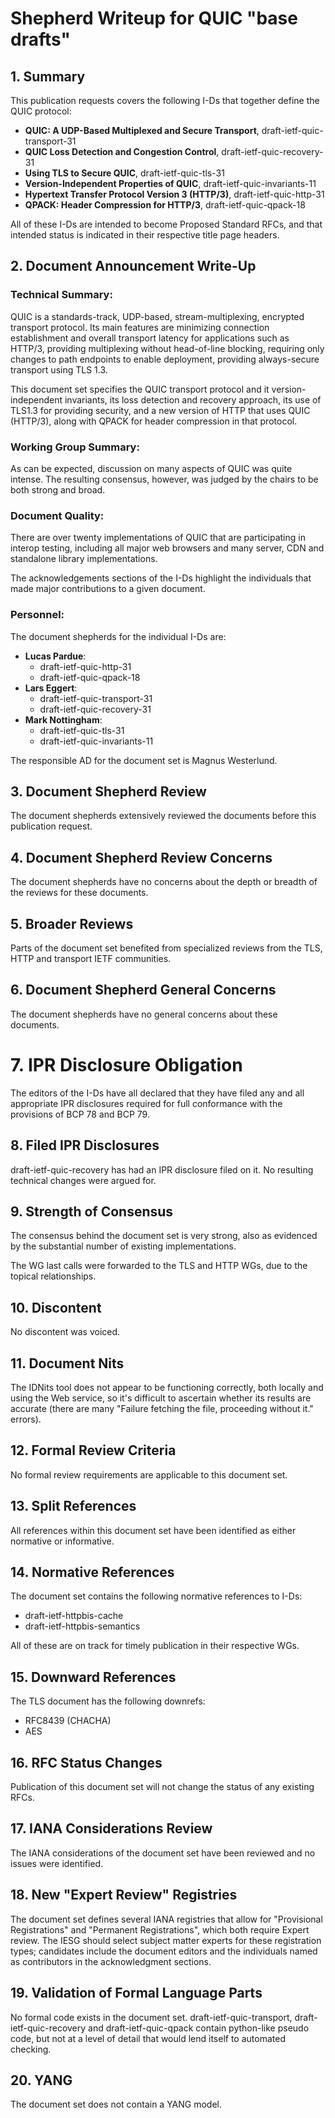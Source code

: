 # Shepherd Writeup for QUIC "base drafts"

## 1. Summary
<!--
(1) What type of RFC is being requested (BCP, Proposed Standard, Internet
Standard, Informational, Experimental, or Historic)? Why is this the proper type
of RFC? Is this type of RFC indicated in the title page header?
-->

This publication requests covers the following I-Ds that together define the
QUIC protocol:

* **QUIC: A UDP-Based Multiplexed and Secure Transport**,
  draft-ietf-quic-transport-31
* **QUIC Loss Detection and Congestion Control**, draft-ietf-quic-recovery-31
* **Using TLS to Secure QUIC**, draft-ietf-quic-tls-31
* **Version-Independent Properties of QUIC**, draft-ietf-quic-invariants-11
* **Hypertext Transfer Protocol Version 3 (HTTP/3)**, draft-ietf-quic-http-31
* **QPACK: Header Compression for HTTP/3**, draft-ietf-quic-qpack-18

All of these I-Ds are intended to become Proposed Standard RFCs, and that
intended status is indicated in their respective title page headers.


## 2. Document Announcement Write-Up
<!--
(2) The IESG approval announcement includes a Document Announcement Write-Up.
Please provide such a Document Announcement Write-Up. Recent examples can be
found in the "Action" announcements for approved documents. The approval
announcement contains the following sections:
-->


### Technical Summary:
<!--
Relevant content can frequently be found in the abstract and/or introduction of
the document. If not, this may be an indication that there are deficiencies in
the abstract or introduction.
-->

QUIC is a standards-track, UDP-based, stream-multiplexing, encrypted transport
protocol. Its main features are minimizing connection establishment and overall
transport latency for applications such as HTTP/3, providing multiplexing
without head-of-line blocking, requiring only changes to path endpoints to
enable deployment, providing always-secure transport using TLS 1.3. 

This document set specifies the QUIC transport protocol and it version-independent
invariants, its loss detection and recovery approach, its use of TLS1.3 for
providing security, and a new version of HTTP that uses QUIC (HTTP/3),
along with QPACK for header compression in that protocol.


### Working Group Summary:
<!--
Was there anything in WG process that is worth noting? For example, was there
controversy about particular points or were there decisions where the consensus
was particularly rough?
-->

As can be expected, discussion on many aspects of QUIC was quite intense. The
resulting consensus, however, was judged by the chairs to be both strong and broad.


### Document Quality:
<!--
Are there existing implementations of the protocol? Have a significant number of
vendors indicated their plan to implement the specification? Are there any
reviewers that merit special mention as having done a thorough review, e.g., one
that resulted in important changes or a conclusion that the document had no
substantive issues? If there was a MIB Doctor, YANG Doctor, Media Type or other
expert review, what was its course (briefly)? In the case of a Media Type
review, on what date was the request posted?
-->

There are over twenty implementations of QUIC that are participating in interop
testing, including all major web browsers and many server, CDN and standalone
library implementations.

The acknowledgements sections of the I-Ds highlight the individuals that made
major contributions to a given document.


### Personnel:
<!-- Who is the Document Shepherd? Who is the Responsible Area Director? -->

The document shepherds for the individual I-Ds are:

* **Lucas Pardue**:
  * draft-ietf-quic-http-31
  * draft-ietf-quic-qpack-18
* **Lars Eggert**:
  * draft-ietf-quic-transport-31
  * draft-ietf-quic-recovery-31
* **Mark Nottingham**:
  * draft-ietf-quic-tls-31
  * draft-ietf-quic-invariants-11

The responsible AD for the document set is Magnus Westerlund.


## 3. Document Shepherd Review
<!--
(3) Briefly describe the review of this document that was performed by the
Document Shepherd. If this version of the document is not ready for publication,
please explain why the document is being forwarded to the IESG.
-->

The document shepherds extensively reviewed the documents before this
publication request.


## 4. Document Shepherd Review Concerns
<!--
(4) Does the document Shepherd have any concerns about the depth or breadth of
the reviews that have been performed?
-->

The document shepherds have no concerns about the depth or breadth of the
reviews for these documents.


## 5. Broader Reviews
<!--
(5) Do portions of the document need review from a particular or from broader
perspective, e.g., security, operational complexity, AAA, DNS, DHCP, XML, or
internationalization? If so, describe the review that took place.
-->

Parts of the document set benefited from specialized reviews from the TLS, HTTP
and transport IETF communities.


## 6. Document Shepherd General Concerns
<!--
(6) Describe any specific concerns or issues that the Document Shepherd has with
this document that the Responsible Area Director and/or the IESG should be aware
of? For example, perhaps he or she is uncomfortable with certain parts of the
document, or has concerns whether there really is a need for it. In any event,
if the WG has discussed those issues and has indicated that it still wishes to
advance the document, detail those concerns here.
-->

The document shepherds have no general concerns about these documents.


# 7. IPR Disclosure Obligation
<!--
(7) Has each author confirmed that any and all appropriate IPR disclosures
required for full conformance with the provisions of BCP 78 and BCP 79 have
already been filed. If not, explain why?
-->

The editors of the I-Ds have all declared that they have filed any and all
appropriate IPR disclosures required for full conformance with the provisions of
BCP 78 and BCP 79.


## 8. Filed IPR Disclosures
<!--
(8) Has an IPR disclosure been filed that references this document? If so,
summarize any WG discussion and conclusion regarding the IPR disclosures.
-->

draft-ietf-quic-recovery has had an IPR disclosure filed on it. No resulting
technical changes were argued for.


## 9. Strength of Consensus
<!--
(9) How solid is the WG consensus behind this document? Does it represent the
strong concurrence of a few individuals, with others being silent, or does the
WG as a whole understand and agree with it?
-->

The consensus behind the document set is very strong, also as evidenced by the
substantial number of existing implementations.

The WG last calls were forwarded to the TLS and HTTP WGs, due to the topical
relationships.


## 10. Discontent
<!--
(10) Has anyone threatened an appeal or otherwise indicated extreme discontent?
If so, please summarise the areas of conflict in separate email messages to the
Responsible Area Director. (It should be in a separate email because this
questionnaire is publicly available.)
-->

No discontent was voiced.


## 11. Document Nits
<!--
(11) Identify any ID nits the Document Shepherd has found in this document. (See
http://www.ietf.org/tools/idnits/ and the Internet-Drafts Checklist).
Boilerplate checks are not enough; this check needs to be thorough.
-->

The IDNits tool does not appear to be functioning correctly, both locally and using the Web service, so it's difficult to ascertain whether its results are accurate (there are many "Failure fetching the file, proceeding without it." errors).


## 12. Formal Review Criteria
<!--
(12) Describe how the document meets any required formal review criteria, such
as the MIB Doctor, YANG Doctor, media type, and URI type reviews.
-->

No formal review requirements are applicable to this document set.


## 13. Split References
<!--
(13) Have all references within this document been identified as either
normative or informative?
-->

All references within this document set have been identified as either normative
or informative.


## 14. Normative References
<!--
(14) Are there normative references to documents that are not ready for
advancement or are otherwise in an unclear state? If such normative references
exist, what is the plan for their completion?
-->

The document set contains the following normative references to I-Ds:

* draft-ietf-httpbis-cache
* draft-ietf-httpbis-semantics

All of these are on track for timely publication in their respective WGs.


## 15. Downward References
<!--
(15) Are there downward normative references references (see RFC 3967)? If so,
list these downward references to support the Area Director in the Last Call
procedure.
-->

The TLS document has the following downrefs:
* RFC8439 (CHACHA)
* AES


## 16. RFC Status Changes
<!--
(16) Will publication of this document change the status of any existing RFCs?
Are those RFCs listed on the title page header, listed in the abstract, and
discussed in the introduction? If the RFCs are not listed in the Abstract and
Introduction, explain why, and point to the part of the document where the
relationship of this document to the other RFCs is discussed. If this
information is not in the document, explain why the WG considers it unnecessary.
-->

Publication of this document set will not change the status of any existing
RFCs.


## 17. IANA Considerations Review
<!--
(17) Describe the Document Shepherd's review of the IANA considerations section,
especially with regard to its consistency with the body of the document. Confirm
that all protocol extensions that the document makes are associated with the
appropriate reservations in IANA registries. Confirm that any referenced IANA
registries have been clearly identified. Confirm that newly created IANA
registries include a detailed specification of the initial contents for the
registry, that allocations procedures for future registrations are defined, and
a reasonable name for the new registry has been suggested (see RFC 8126).
-->

The IANA considerations of the document set have been reviewed and no issues
were identified.


## 18. New "Expert Review" Registries
<!--
(18) List any new IANA registries that require Expert Review for future
allocations. Provide any public guidance that the IESG would find useful in
selecting the IANA Experts for these new registries.
-->

The document set defines several IANA registries that allow for "Provisional
Registrations" and "Permanent Registrations", which both require Expert review.
The IESG should select subject matter experts for these registration types;
candidates include the document editors and the individuals named as
contributors in the acknowledgment sections.


## 19. Validation of Formal Language Parts
<!--
(19) Describe reviews and automated checks performed by the Document Shepherd to
validate sections of the document written in a formal language, such as XML
code, BNF rules, MIB definitions, YANG modules, etc.
-->

No formal code exists in the document set. draft-ietf-quic-transport,
draft-ietf-quic-recovery and draft-ietf-quic-qpack contain python-like pseudo
code, but not at a level of detail that would lend itself to automated checking.


## 20. YANG
<!--
(20) If the document contains a YANG module, has the module been checked with
any of the recommended validation tools
(https://trac.ietf.org/trac/ops/wiki/yang-review-tools) for syntax and
formatting validation? If there are any resulting errors or warnings, what is
the justification for not fixing them at this time? Does the YANG module comply
with the Network Management Datastore Architecture (NMDA) as specified in
RFC8342?
-->

The document set does not contain a YANG model.
